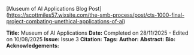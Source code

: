 [Museum of AI Applications Blog Post] (https://scottmiles57.wixsite.com/the-smb-process/post/cts-1000-final-project-combating-unethical-applications-of-ai)

**Title:** Museum of AI Applications
**Date:** Completed on 28/11/2025 - Edited on 10/08/2025 
**Issue:** Issue 3
**Citation:** 
**Tags:** 
**Author:** 
**Abstract:**
**Bio:** 
**Acknowledgements:**

